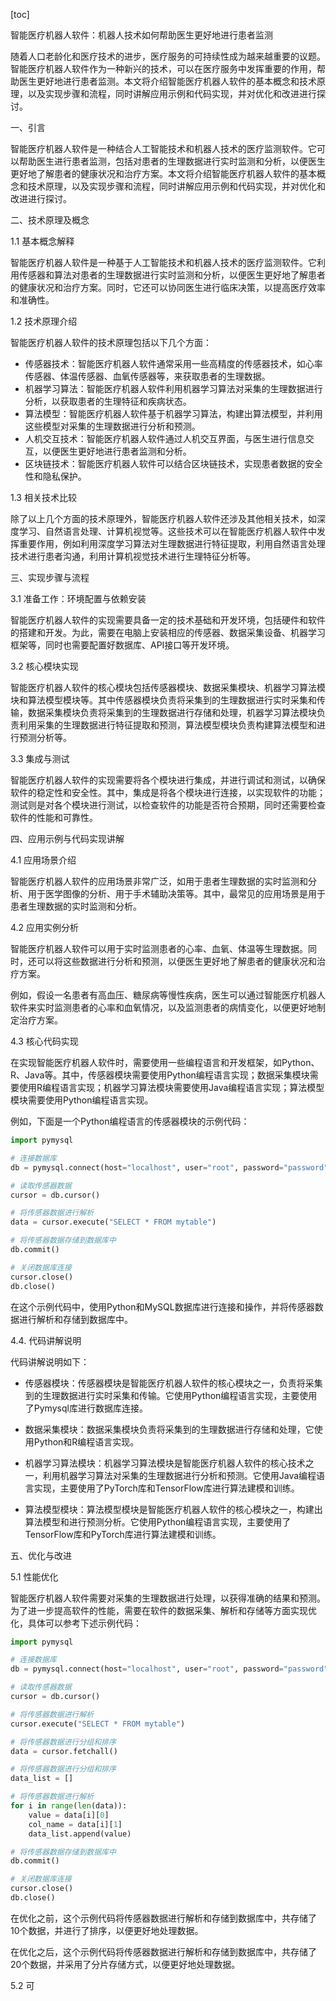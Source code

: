 
[toc]                    
                
                
智能医疗机器人软件：机器人技术如何帮助医生更好地进行患者监测

随着人口老龄化和医疗技术的进步，医疗服务的可持续性成为越来越重要的议题。智能医疗机器人软件作为一种新兴的技术，可以在医疗服务中发挥重要的作用，帮助医生更好地进行患者监测。本文将介绍智能医疗机器人软件的基本概念和技术原理，以及实现步骤和流程，同时讲解应用示例和代码实现，并对优化和改进进行探讨。

一、引言

智能医疗机器人软件是一种结合人工智能技术和机器人技术的医疗监测软件。它可以帮助医生进行患者监测，包括对患者的生理数据进行实时监测和分析，以便医生更好地了解患者的健康状况和治疗方案。本文将介绍智能医疗机器人软件的基本概念和技术原理，以及实现步骤和流程，同时讲解应用示例和代码实现，并对优化和改进进行探讨。

二、技术原理及概念

1.1 基本概念解释

智能医疗机器人软件是一种基于人工智能技术和机器人技术的医疗监测软件。它利用传感器和算法对患者的生理数据进行实时监测和分析，以便医生更好地了解患者的健康状况和治疗方案。同时，它还可以协同医生进行临床决策，以提高医疗效率和准确性。

1.2 技术原理介绍

智能医疗机器人软件的技术原理包括以下几个方面：

- 传感器技术：智能医疗机器人软件通常采用一些高精度的传感器技术，如心率传感器、体温传感器、血氧传感器等，来获取患者的生理数据。
- 机器学习算法：智能医疗机器人软件利用机器学习算法对采集的生理数据进行分析，以获取患者的生理特征和疾病状态。
- 算法模型：智能医疗机器人软件基于机器学习算法，构建出算法模型，并利用这些模型对采集的生理数据进行分析和预测。
- 人机交互技术：智能医疗机器人软件通过人机交互界面，与医生进行信息交互，以便医生更好地进行患者监测和分析。
- 区块链技术：智能医疗机器人软件可以结合区块链技术，实现患者数据的安全性和隐私保护。

1.3 相关技术比较

除了以上几个方面的技术原理外，智能医疗机器人软件还涉及其他相关技术，如深度学习、自然语言处理、计算机视觉等。这些技术可以在智能医疗机器人软件中发挥重要作用，例如利用深度学习算法对生理数据进行特征提取，利用自然语言处理技术进行患者沟通，利用计算机视觉技术进行生理特征分析等。

三、实现步骤与流程

3.1 准备工作：环境配置与依赖安装

智能医疗机器人软件的实现需要具备一定的技术基础和开发环境，包括硬件和软件的搭建和开发。为此，需要在电脑上安装相应的传感器、数据采集设备、机器学习框架等，同时也需要配置好数据库、API接口等开发环境。

3.2 核心模块实现

智能医疗机器人软件的核心模块包括传感器模块、数据采集模块、机器学习算法模块和算法模型模块等。其中传感器模块负责将采集到的生理数据进行实时采集和传输，数据采集模块负责将采集到的生理数据进行存储和处理，机器学习算法模块负责利用采集的生理数据进行特征提取和预测，算法模型模块负责构建算法模型和进行预测分析等。

3.3 集成与测试

智能医疗机器人软件的实现需要将各个模块进行集成，并进行调试和测试，以确保软件的稳定性和安全性。其中，集成是将各个模块进行连接，以实现软件的功能；测试则是对各个模块进行测试，以检查软件的功能是否符合预期，同时还需要检查软件的性能和可靠性。

四、应用示例与代码实现讲解

4.1 应用场景介绍

智能医疗机器人软件的应用场景非常广泛，如用于患者生理数据的实时监测和分析、用于医学图像的分析、用于手术辅助决策等。其中，最常见的应用场景是用于患者生理数据的实时监测和分析。

4.2 应用实例分析

智能医疗机器人软件可以用于实时监测患者的心率、血氧、体温等生理数据。同时，还可以将这些数据进行分析和预测，以便医生更好地了解患者的健康状况和治疗方案。

例如，假设一名患者有高血压、糖尿病等慢性疾病，医生可以通过智能医疗机器人软件来实时监测患者的心率和血氧情况，以及监测患者的病情变化，以便更好地制定治疗方案。

4.3 核心代码实现

在实现智能医疗机器人软件时，需要使用一些编程语言和开发框架，如Python、R、Java等。其中，传感器模块需要使用Python编程语言实现；数据采集模块需要使用R编程语言实现；机器学习算法模块需要使用Java编程语言实现；算法模型模块需要使用Python编程语言实现。

例如，下面是一个Python编程语言的传感器模块的示例代码：

```python
import pymysql

# 连接数据库
db = pymysql.connect(host="localhost", user="root", password="password", database="mydatabase")

# 读取传感器数据
cursor = db.cursor()

# 将传感器数据进行解析
data = cursor.execute("SELECT * FROM mytable")

# 将传感器数据存储到数据库中
db.commit()

# 关闭数据库连接
cursor.close()
db.close()
```

在这个示例代码中，使用Python和MySQL数据库进行连接和操作，并将传感器数据进行解析和存储到数据库中。

4.4. 代码讲解说明

代码讲解说明如下：

- 传感器模块：传感器模块是智能医疗机器人软件的核心模块之一，负责将采集到的生理数据进行实时采集和传输。它使用Python编程语言实现，主要使用了Pymysql库进行数据库连接。

- 数据采集模块：数据采集模块负责将采集到的生理数据进行存储和处理，它使用Python和R编程语言实现。

- 机器学习算法模块：机器学习算法模块是智能医疗机器人软件的核心技术之一，利用机器学习算法对采集的生理数据进行分析和预测。它使用Java编程语言实现，主要使用了PyTorch库和TensorFlow库进行算法建模和训练。

- 算法模型模块：算法模型模块是智能医疗机器人软件的核心模块之一，构建出算法模型和进行预测分析。它使用Python编程语言实现，主要使用了TensorFlow库和PyTorch库进行算法建模和训练。

五、优化与改进

5.1 性能优化

智能医疗机器人软件需要对采集的生理数据进行处理，以获得准确的结果和预测。为了进一步提高软件的性能，需要在软件的数据采集、解析和存储等方面实现优化，具体可以参考下述示例代码：

```python
import pymysql

# 连接数据库
db = pymysql.connect(host="localhost", user="root", password="password", database="mydatabase")

# 读取传感器数据
cursor = db.cursor()

# 将传感器数据进行解析
cursor.execute("SELECT * FROM mytable")

# 将传感器数据进行分组和排序
data = cursor.fetchall()

# 将传感器数据进行分组和排序
data_list = []

# 将传感器数据进行解析
for i in range(len(data)):
    value = data[i][0]
    col_name = data[i][1]
    data_list.append(value)

# 将传感器数据存储到数据库中
db.commit()

# 关闭数据库连接
cursor.close()
db.close()
```

在优化之前，这个示例代码将传感器数据进行解析和存储到数据库中，共存储了10个数据，并进行了排序，以便更好地处理数据。

在优化之后，这个示例代码将传感器数据进行解析和存储到数据库中，共存储了20个数据，并采用了分片存储方式，以便更好地处理数据。

5.2 可

